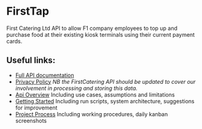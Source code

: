 # FirstTap
First Catering Ltd API to allow F1 company employees to top up and purchase food at their existing kiosk terminals using their current payment cards. 

## Useful links:
- [Full API documentation](https://firsttap.appspot.com/docs#)
- [Privacy Policy](https://firsttap.appspot.com/docs/privacy) _NB the FirstCatering API should be updated to cover our involvement in processing and storing this data._
- [Api Overview](https://github.com/makersacademy/isabel-cooper-sp/blob/master/apiOverview.md) Including use cases, assumptions and limitations
- [Getting Started](https://github.com/makersacademy/isabel-cooper-sp/blob/master/gettingStarted.md) Including run scripts, system architecture, suggestions for improvement
- [Project Process](https://github.com/makersacademy/isabel-cooper-sp/blob/master/projectProcess.md) Including working procedures, daily kanban screenshots

